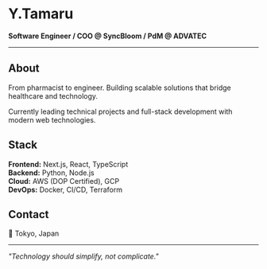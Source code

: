 # Y.Tamaru

**Software Engineer / COO @ SyncBloom / PdM @ ADVATEC**

---

## About

From pharmacist to engineer. Building scalable solutions that bridge healthcare and technology.

Currently leading technical projects and full-stack development with modern web technologies.

## Stack

**Frontend:** Next.js, React, TypeScript  
**Backend:** Python, Node.js  
**Cloud:** AWS (DOP Certified), GCP  
**DevOps:** Docker, CI/CD, Terraform

## Contact

📍 Tokyo, Japan

---

*"Technology should simplify, not complicate."*
